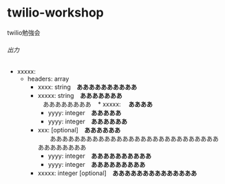 # twilio-workshop
twilio勉強会


###### 出力
* xxxxx: 
  * headers: array
    * xxxx: string　**ああああああああああ**
    * xxxxx: string　**あああああああ**  
    ああああああああ
    * xxxxx: 　**ああああ**
      * yyyy: integer　**あああああ**
      * yyyy: integer　**ああああああ**
    * xxx:  [optional]　**ああああああ**  
　　ああああああああああああああああああああああああああああああああああああ
      * yyyy: integer　**ああああああああああ**
      * yyyy: integer　**あああああああああ**
    * xxxxx: integer [optional]　**ああああああああああああああ**  

